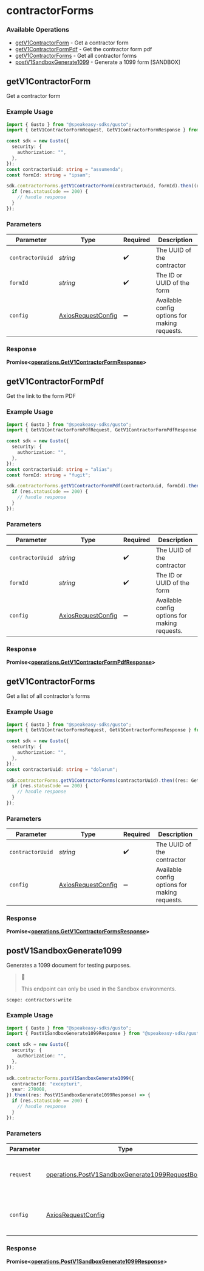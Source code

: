 # contractorForms

### Available Operations

* [getV1ContractorForm](#getv1contractorform) - Get a contractor form
* [getV1ContractorFormPdf](#getv1contractorformpdf) - Get the contractor form pdf
* [getV1ContractorForms](#getv1contractorforms) - Get all contractor forms
* [postV1SandboxGenerate1099](#postv1sandboxgenerate1099) - Generate a 1099 form [SANDBOX]

## getV1ContractorForm

Get a contractor form

### Example Usage

```typescript
import { Gusto } from "@speakeasy-sdks/gusto";
import { GetV1ContractorFormRequest, GetV1ContractorFormResponse } from "@speakeasy-sdks/gusto/dist/sdk/models/operations";

const sdk = new Gusto({
  security: {
    authorization: "",
  },
});
const contractorUuid: string = "assumenda";
const formId: string = "ipsam";

sdk.contractorForms.getV1ContractorForm(contractorUuid, formId).then((res: GetV1ContractorFormResponse) => {
  if (res.statusCode == 200) {
    // handle response
  }
});
```

### Parameters

| Parameter                                                    | Type                                                         | Required                                                     | Description                                                  |
| ------------------------------------------------------------ | ------------------------------------------------------------ | ------------------------------------------------------------ | ------------------------------------------------------------ |
| `contractorUuid`                                             | *string*                                                     | :heavy_check_mark:                                           | The UUID of the contractor                                   |
| `formId`                                                     | *string*                                                     | :heavy_check_mark:                                           | The ID or UUID of the form                                   |
| `config`                                                     | [AxiosRequestConfig](https://axios-http.com/docs/req_config) | :heavy_minus_sign:                                           | Available config options for making requests.                |


### Response

**Promise<[operations.GetV1ContractorFormResponse](../../models/operations/getv1contractorformresponse.md)>**


## getV1ContractorFormPdf

Get the link to the form PDF

### Example Usage

```typescript
import { Gusto } from "@speakeasy-sdks/gusto";
import { GetV1ContractorFormPdfRequest, GetV1ContractorFormPdfResponse } from "@speakeasy-sdks/gusto/dist/sdk/models/operations";

const sdk = new Gusto({
  security: {
    authorization: "",
  },
});
const contractorUuid: string = "alias";
const formId: string = "fugit";

sdk.contractorForms.getV1ContractorFormPdf(contractorUuid, formId).then((res: GetV1ContractorFormPdfResponse) => {
  if (res.statusCode == 200) {
    // handle response
  }
});
```

### Parameters

| Parameter                                                    | Type                                                         | Required                                                     | Description                                                  |
| ------------------------------------------------------------ | ------------------------------------------------------------ | ------------------------------------------------------------ | ------------------------------------------------------------ |
| `contractorUuid`                                             | *string*                                                     | :heavy_check_mark:                                           | The UUID of the contractor                                   |
| `formId`                                                     | *string*                                                     | :heavy_check_mark:                                           | The ID or UUID of the form                                   |
| `config`                                                     | [AxiosRequestConfig](https://axios-http.com/docs/req_config) | :heavy_minus_sign:                                           | Available config options for making requests.                |


### Response

**Promise<[operations.GetV1ContractorFormPdfResponse](../../models/operations/getv1contractorformpdfresponse.md)>**


## getV1ContractorForms

Get a list of all contractor's forms

### Example Usage

```typescript
import { Gusto } from "@speakeasy-sdks/gusto";
import { GetV1ContractorFormsRequest, GetV1ContractorFormsResponse } from "@speakeasy-sdks/gusto/dist/sdk/models/operations";

const sdk = new Gusto({
  security: {
    authorization: "",
  },
});
const contractorUuid: string = "dolorum";

sdk.contractorForms.getV1ContractorForms(contractorUuid).then((res: GetV1ContractorFormsResponse) => {
  if (res.statusCode == 200) {
    // handle response
  }
});
```

### Parameters

| Parameter                                                    | Type                                                         | Required                                                     | Description                                                  |
| ------------------------------------------------------------ | ------------------------------------------------------------ | ------------------------------------------------------------ | ------------------------------------------------------------ |
| `contractorUuid`                                             | *string*                                                     | :heavy_check_mark:                                           | The UUID of the contractor                                   |
| `config`                                                     | [AxiosRequestConfig](https://axios-http.com/docs/req_config) | :heavy_minus_sign:                                           | Available config options for making requests.                |


### Response

**Promise<[operations.GetV1ContractorFormsResponse](../../models/operations/getv1contractorformsresponse.md)>**


## postV1SandboxGenerate1099

Generates a 1099 document for testing purposes.

> 📘
>
> This endpoint can only be used in the Sandbox environments.

`scope: contractors:write`


### Example Usage

```typescript
import { Gusto } from "@speakeasy-sdks/gusto";
import { PostV1SandboxGenerate1099Response } from "@speakeasy-sdks/gusto/dist/sdk/models/operations";

const sdk = new Gusto({
  security: {
    authorization: "",
  },
});

sdk.contractorForms.postV1SandboxGenerate1099({
  contractorId: "excepturi",
  year: 270008,
}).then((res: PostV1SandboxGenerate1099Response) => {
  if (res.statusCode == 200) {
    // handle response
  }
});
```

### Parameters

| Parameter                                                                                                          | Type                                                                                                               | Required                                                                                                           | Description                                                                                                        |
| ------------------------------------------------------------------------------------------------------------------ | ------------------------------------------------------------------------------------------------------------------ | ------------------------------------------------------------------------------------------------------------------ | ------------------------------------------------------------------------------------------------------------------ |
| `request`                                                                                                          | [operations.PostV1SandboxGenerate1099RequestBody](../../models/operations/postv1sandboxgenerate1099requestbody.md) | :heavy_check_mark:                                                                                                 | The request object to use for the request.                                                                         |
| `config`                                                                                                           | [AxiosRequestConfig](https://axios-http.com/docs/req_config)                                                       | :heavy_minus_sign:                                                                                                 | Available config options for making requests.                                                                      |


### Response

**Promise<[operations.PostV1SandboxGenerate1099Response](../../models/operations/postv1sandboxgenerate1099response.md)>**

